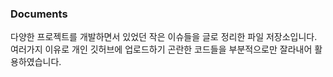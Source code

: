 ### Documents ###

다양한 프로젝트를 개발하면서 있었던 작은 이슈들을 글로 정리한 파일 저장소입니다.
여러가지 이유로 개인 깃허브에 업로드하기 곤란한 코드들을 부분적으로만 잘라내어 활용하였습니다.